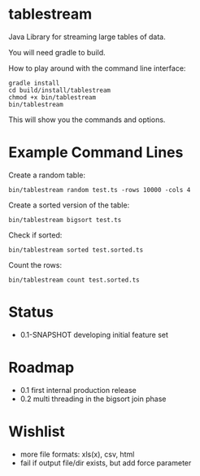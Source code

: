 tablestream
===========

Java Library for streaming large tables of data.

You will need gradle to build.

How to play around with the command line interface:

```
gradle install
cd build/install/tablestream
chmod +x bin/tablestream
bin/tablestream
```

This will show you the commands and options.

Example Command Lines
=====================

Create a random table:

```
bin/tablestream random test.ts -rows 10000 -cols 4
```

Create a sorted version of the table:

```
bin/tablestream bigsort test.ts
```

Check if sorted:

```
bin/tablestream sorted test.sorted.ts
```

Count the rows:

```
bin/tablestream count test.sorted.ts
```

Status
======

- 0.1-SNAPSHOT developing initial feature set

Roadmap
=======

- 0.1 first internal production release
- 0.2 multi threading in the bigsort join phase

Wishlist
========

- more file formats: xls(x), csv, html
- fail if output file/dir exists, but add force parameter


